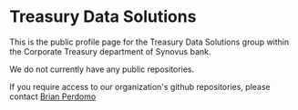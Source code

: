 # Treasury Data Solutions
This is the public profile page for the Treasury Data Solutions group within the Corporate Treasury department of Synovus bank.

We do not currently have any public repositories.

If you require access to our organization's github repositories, please contact [Brian Perdomo](mailto:BrianPerdomo@synovus.com)
